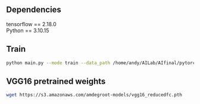 ## Dependencies

tensorflow == 2.18.0 <br />
Python == 3.10.15


## Train

```Bash
python main.py --mode train --data_path /home/andy/AILab/AIfinal/pytorch_gaze_redirection-master/eyespatch_dataset/all --log_dir ./log/ --vgg_path ./vgg16_reducedfc.pth
```

## VGG16 pretrained weights
```Bash
wget https://s3.amazonaws.com/amdegroot-models/vgg16_reducedfc.pth
```
